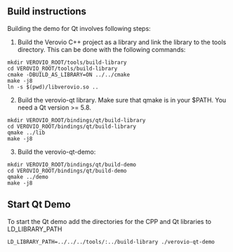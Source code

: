 Build instructions
------------------

Building the demo for Qt involves following steps:

1) Build the Verovio C++ project as a library and link the library to the tools directory. This can be done with the following commands:

```
mkdir VEROVIO_ROOT/tools/build-library
cd VEROVIO_ROOT/tools/build-library
cmake -DBUILD_AS_LIBRARY=ON ../../cmake
make -j8
ln -s $(pwd)/libverovio.so ..
```

2) Build the verovio-qt library. Make sure that qmake is in your $PATH. You need a Qt version >= 5.8.

```
mkdir VEROVIO_ROOT/bindings/qt/build-library
cd VEROVIO_ROOT/bindings/qt/build-library
qmake ../lib
make -j8
```

3) Build the verovio-qt-demo:

```
mkdir VEROVIO_ROOT/bindings/qt/build-demo
cd VEROVIO_ROOT/bindings/qt/build-demo
qmake ../demo
make -j8
```

Start Qt Demo
-------------

To start the Qt demo add the directories for the CPP and Qt libraries to LD_LIBRARY_PATH

```
LD_LIBRARY_PATH=../../../tools/:../build-library ./verovio-qt-demo
```

